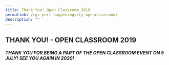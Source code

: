 ```yaml
---
title: Thank You! Open Classroom 2019
permalink: /rgs-perl-happenings/ty-openclassroom/
description: ""
---
```

## THANK YOU! - OPEN CLASSROOM 2019

##### THANK YOU FOR BEING A PART OF THE OPEN CLASSROOM EVENT ON 5 JULY! SEE YOU AGAIN IN 2020!

